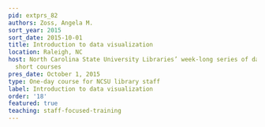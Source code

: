 ```yaml
---
pid: extprs_82
authors: Zoss, Angela M.
sort_year: 2015
sort_date: 2015-10-01
title: Introduction to data visualization
location: Raleigh, NC
host: North Carolina State University Libraries’ week-long series of data science
  short courses
pres_date: October 1, 2015
type: One-day course for NCSU library staff
label: Introduction to data visualization
order: '18'
featured: true
teaching: staff-focused-training
---
```

